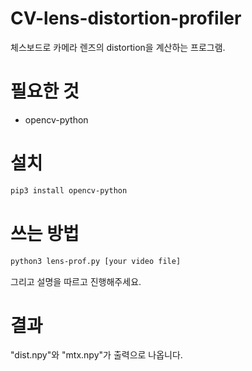 # CV-lens-distortion-profiler
체스보드로 카메라 렌즈의 distortion을 계산하는 프로그램. 

# 필요한 것
* opencv-python

# 설치
```bash
pip3 install opencv-python
```
# 쓰는 방법
```bash
python3 lens-prof.py [your video file]
```
그리고 설명을 따르고 진행해주세요.

# 결과
"dist.npy"와 "mtx.npy"가 출력으로 나옵니다.
